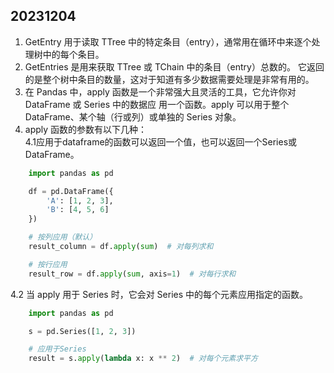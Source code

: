 
## 20231204 ##
1. GetEntry 用于读取 TTree 中的特定条目（entry），通常用在循环中来逐个处理树中的每个条目。  
1. GetEntries 是用来获取 TTree 或 TChain 中的条目（entry）总数的。 它返回的是整个树中条目的数量，这对于知道有多少数据需要处理是非常有用的。  
1. 在 Pandas 中，apply 函数是一个非常强大且灵活的工具，它允许你对 DataFrame 或 Series 中的数据应
用一个函数。apply 可以用于整个 DataFrame、某个轴（行或列）或单独的 Series 对象。  
4. apply 函数的参数有以下几种：  
4.1应用于dataframe的函数可以返回一个值，也可以返回一个Series或DataFrame。   
```python
    import pandas as pd

    df = pd.DataFrame({
        'A': [1, 2, 3],
        'B': [4, 5, 6]
    })

    # 按列应用（默认）
    result_column = df.apply(sum)  # 对每列求和

    # 按行应用
    result_row = df.apply(sum, axis=1)  # 对每行求和
``````
4.2  当 apply 用于 Series 时，它会对 Series 中的每个元素应用指定的函数。
```python
    import pandas as pd

    s = pd.Series([1, 2, 3])

    # 应用于Series
    result = s.apply(lambda x: x ** 2)  # 对每个元素求平方
```